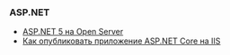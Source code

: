 ﻿### ASP.NET

* [ASP.NET 5 на Open Server](OpenServer.md)
* [Как опубликовать приложение ASP.NET Core на IIS](IIS.md)

